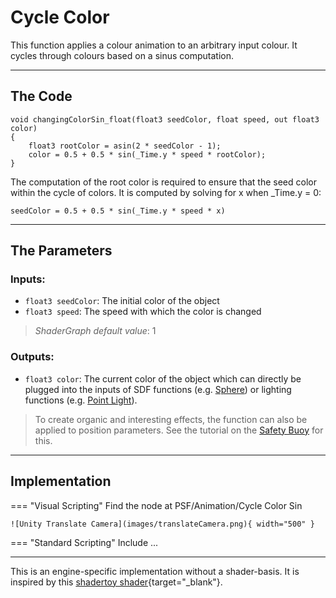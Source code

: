 # Cycle Color

This function applies a colour animation to an arbitrary input colour. It cycles through colours based on a sinus computation.

---

## The Code

``` hlsl
void changingColorSin_float(float3 seedColor, float speed, out float3 color)
{
    float3 rootColor = asin(2 * seedColor - 1);
    color = 0.5 + 0.5 * sin(_Time.y * speed * rootColor);
}
```

The computation of the root color is required to ensure that the seed color within the cycle of colors. It is computed by solving for x when _Time.y = 0:

```seedColor = 0.5 + 0.5 * sin(_Time.y * speed * x)```

---

## The Parameters

### Inputs:
- ```float3 seedColor```: The initial color of the object
- ```float3 speed```: The speed with which the color is changed
> *ShaderGraph default value*: 1

### Outputs:
- ```float3 color```: The current color of the object which can directly be plugged into the inputs of SDF functions (e.g. [Sphere](unity/cameraMatrix.md)) or lighting functions (e.g. [Point Light](unity/cameraMatrix.md)).

> To create organic and interesting effects, the function can also be applied to position parameters. See the tutorial on the [Safety Buoy](unity/cameraMatrix.md) for this.

---

## Implementation

=== "Visual Scripting"
    Find the node at PSF/Animation/Cycle Color Sin

    ![Unity Translate Camera](images/translateCamera.png){ width="500" }

=== "Standard Scripting"
    Include ...

---

This is an engine-specific implementation without a shader-basis. It is inspired by this [shadertoy shader](https://www.shadertoy.com/view/fl3fRf){target="_blank"}.